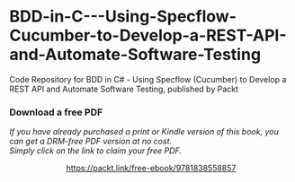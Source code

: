 # BDD-in-C---Using-Specflow-Cucumber-to-Develop-a-REST-API-and-Automate-Software-Testing
Code Repository for BDD in C# - Using Specflow (Cucumber) to Develop a REST API and Automate Software Testing, published by Packt
### Download a free PDF

 <i>If you have already purchased a print or Kindle version of this book, you can get a DRM-free PDF version at no cost.<br>Simply click on the link to claim your free PDF.</i>
<p align="center"> <a href="https://packt.link/free-ebook/9781838558857">https://packt.link/free-ebook/9781838558857 </a> </p>